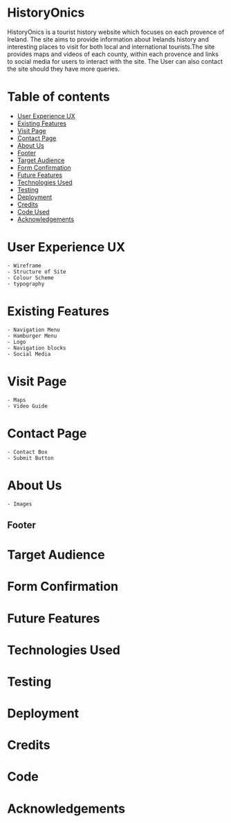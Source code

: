 # HistoryOnics
HistoryOnics is a tourist history website which focuses on each provence of Ireland. The site aims to provide information about Irelands history and interesting places to visit for both local and international tourists.The site provides maps and videos of each county, within each provence and links to social media for users to interact with the site. The User can also contact the site should they have more queries. 


#
# Table of contents

- [User Experience UX](#User-Experience-UX)
- [Existing Features](#Existing-Features)
- [Visit Page](#Visit-Page-Features)
- [Contact Page](#Contact-Page-Features)
- [About Us](#About-Us-Features)
- [Footer](#footer)
- [Target Audience](#Target-Audience)
- [Form Confirmation](Form-Confirmation)
- [Future Features](#Future-Features)
- [Technologies Used](#Technologies-Used)
- [Testing](#testing)
- [Deployment](#Deployment)
- [Credits](#Credits)
- [Code Used](#Code-Used)
- [Acknowledgements](#Acknowledgements)


# User Experience UX
    - Wireframe
    - Structure of Site
    - Colour Scheme
    - typography

# Existing Features
    - Navigation Menu
    - Hamburger Menu
    - Logo
    - Navigation blocks
    - Social Media

# Visit Page
    - Maps
    - Video Guide

# Contact Page
    - Contact Box
    - Submit Button

# About Us
    - Images

## Footer

# Target Audience

# Form Confirmation

# Future Features

# Technologies Used

# Testing

# Deployment

# Credits

# Code

# Acknowledgements
